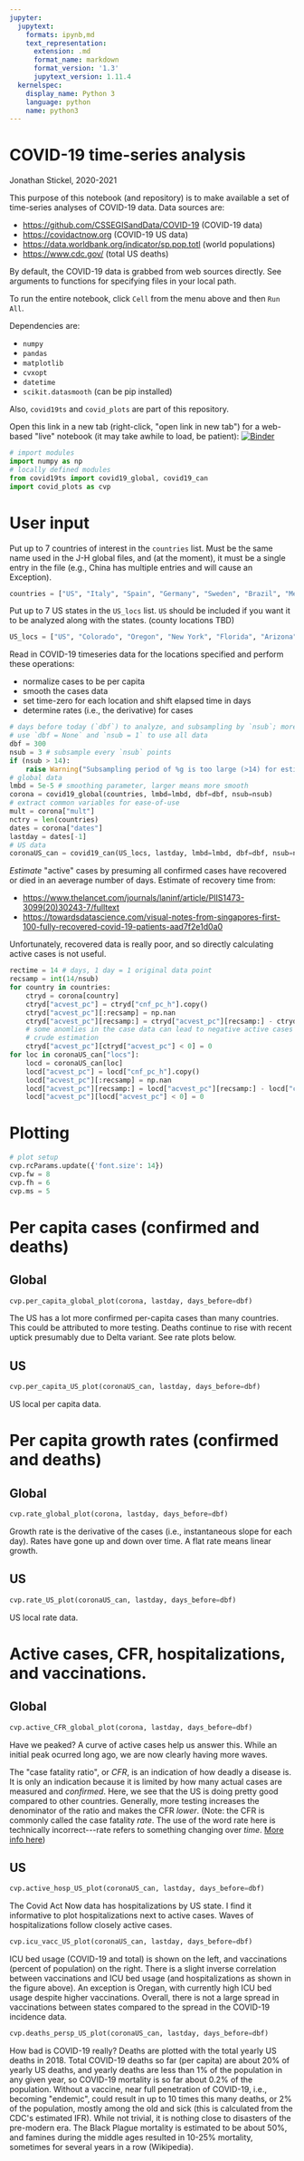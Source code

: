 ```yaml
---
jupyter:
  jupytext:
    formats: ipynb,md
    text_representation:
      extension: .md
      format_name: markdown
      format_version: '1.3'
      jupytext_version: 1.11.4
  kernelspec:
    display_name: Python 3
    language: python
    name: python3
---
```


# COVID-19 time-series analysis

Jonathan Stickel, 2020-2021

This purpose of this notebook (and repository) is to make available a set of time-series
analyses of COVID-19 data. Data sources are:

- https://github.com/CSSEGISandData/COVID-19 (COVID-19 data)
- https://covidactnow.org (COVID-19 US data)
- https://data.worldbank.org/indicator/sp.pop.totl (world populations)
- https://www.cdc.gov/ (total US deaths)

By default, the COVID-19 data is grabbed from web sources directly. See arguments to functions for specifying files in your local path.

To run the entire notebook, click `Cell` from the menu above and then `Run All`.

Dependencies are:

- `numpy`
- `pandas`
- `matplotlib`
- `cvxopt`
- `datetime`
- `scikit.datasmooth` (can be pip installed)

Also, `covid19ts` and `covid_plots` are part of this repository.

Open this link in a new tab (right-click, "open link in new tab") for a web-based "live" notebook (it may take awhile to load, be patient):
[![Binder](https://mybinder.org/badge_logo.svg)](https://mybinder.org/v2/gh/jjstickel/covid-19_ts_analysis.git/master?filepath=analyze_covid_time_series_notebook.md)


```python
# import modules
import numpy as np
# locally defined modules
from covid19ts import covid19_global, covid19_can
import covid_plots as cvp
```

# User input

Put up to 7 countries of interest in the `countries` list. Must be the same name used in the J-H global files, and (at the moment), it must be a single entry in the file (e.g., China has multiple entries and will cause an Exception). 

```python
countries = ["US", "Italy", "Spain", "Germany", "Sweden", "Brazil", "Mexico"]
```

Put up to 7 US states in the `US_locs` list. `US` should be included if you want it to be analyzed along with the states. (county locations TBD)

```python
US_locs = ["US", "Colorado", "Oregon", "New York", "Florida", "Arizona", "South Dakota"]
```

Read in COVID-19 timeseries data for the locations specified and perform these operations:
- normalize cases to be per capita
- smooth the cases data
- set time-zero for each location and shift elapsed time in days
- determine rates (i.e., the derivative) for cases

```python
# days before today (`dbf`) to analyze, and subsampling by `nsub`; more data takes a little more processing time;
# use `dbf = None` and `nsub = 1` to use all data
dbf = 300 
nsub = 3 # subsample every `nsub` points
if (nsub > 14):
    raise Warning("Subsampling period of %g is too large (>14) for estimating active cases" % nsub)
# global data
lmbd = 5e-5 # smoothing parameter, larger means more smooth
corona = covid19_global(countries, lmbd=lmbd, dbf=dbf, nsub=nsub)
# extract common variables for ease-of-use
mult = corona["mult"]
nctry = len(countries)
dates = corona["dates"]
lastday = dates[-1]
# US data
coronaUS_can = covid19_can(US_locs, lastday, lmbd=lmbd, dbf=dbf, nsub=nsub)
```

*Estimate* "active" cases by presuming all confirmed cases have recovered or died in an aeverage number of days. Estimate of recovery time from:
- https://www.thelancet.com/journals/laninf/article/PIIS1473-3099(20)30243-7/fulltext
- https://towardsdatascience.com/visual-notes-from-singapores-first-100-fully-recovered-covid-19-patients-aad7f2e1d0a0

Unfortunately, recovered data is really poor, and so directly calculating active cases is not useful.

```python
rectime = 14 # days, 1 day = 1 original data point
recsamp = int(14/nsub)
for country in countries:
    ctryd = corona[country]
    ctryd["acvest_pc"] = ctryd["cnf_pc_h"].copy()
    ctryd["acvest_pc"][:recsamp] = np.nan
    ctryd["acvest_pc"][recsamp:] = ctryd["acvest_pc"][recsamp:] - ctryd["cnf_pc"][:-recsamp]
    # some anomlies in the case data can lead to negative active cases for this
    # crude estimation
    ctryd["acvest_pc"][ctryd["acvest_pc"] < 0] = 0
for loc in coronaUS_can["locs"]:
    locd = coronaUS_can[loc]
    locd["acvest_pc"] = locd["cnf_pc_h"].copy()
    locd["acvest_pc"][:recsamp] = np.nan
    locd["acvest_pc"][recsamp:] = locd["acvest_pc"][recsamp:] - locd["cnf_pc"][:-recsamp]
    locd["acvest_pc"][locd["acvest_pc"] < 0] = 0
```

# Plotting

```python
# plot setup
cvp.rcParams.update({'font.size': 14})
cvp.fw = 8
cvp.fh = 6
cvp.ms = 5
```

# Per capita cases (confirmed and deaths)


## Global

```python
cvp.per_capita_global_plot(corona, lastday, days_before=dbf)
```

The US has a lot more confirmed per-capita cases than many countries. This could be attributed to more testing. Deaths continue to rise with recent uptick presumably due to Delta variant. See rate plots below.


## US

```python
cvp.per_capita_US_plot(coronaUS_can, lastday, days_before=dbf)
```

US local per capita data. 


# Per capita growth rates (confirmed and deaths)


## Global

```python
cvp.rate_global_plot(corona, lastday, days_before=dbf)
```

Growth rate is the derivative of the cases (i.e., instantaneous slope for each day). Rates have gone up and down over time. A flat rate means linear growth.


## US

```python
cvp.rate_US_plot(coronaUS_can, lastday, days_before=dbf)
```

US local rate data. 


# Active cases, CFR, hospitalizations, and vaccinations. 


## Global

```python
cvp.active_CFR_global_plot(corona, lastday, days_before=dbf)
```

Have we peaked? A curve of active cases help us answer this. While an initial peak ocurred long ago, we are now clearly having more waves.

The "case fatality ratio", or *CFR*, is an indication of how deadly a disease is. It is only an indication because it is limited by how many actual cases are measured and *confirmed*. Here, we see that the US is doing pretty good compared to other countries. Generally, more testing increases the denominator of the ratio and makes the CFR *lower*. (Note: the CFR is commonly called the case fatality *rate*. The use of the word rate here is technically incorrect---rate refers to something changing over *time*. [More info here](https://ourworldindata.org/coronavirus?fbclid=IwAR3zOvtt7gqkhitoHJ_lXDr3eDeE_JPtfukpOkY94PSaBm_hmrMvWCXWFpg#what-do-we-know-about-the-risk-of-dying-from-covid-19))


## US

```python
cvp.active_hosp_US_plot(coronaUS_can, lastday, days_before=dbf)
```

The Covid Act Now data has hospitalizations by US state. I find it informative to plot hospitalizations next to active cases. Waves of hospitalizations follow closely active cases.

```python
cvp.icu_vacc_US_plot(coronaUS_can, lastday, days_before=dbf)
```

ICU bed usage (COVID-19 and total) is shown on the left, and vaccinations (percent of population) on the right. There is a slight inverse correlation between vaccinations and ICU bed usage (and hospitalizations as shown in the figure above). An exception is Oregan, with currently high ICU bed usage despite higher vaccinations. Overall, there is not a large spread in vaccinations between states compared to the spread in the COVID-19 incidence data.

```python
cvp.deaths_persp_US_plot(coronaUS_can, lastday, days_before=dbf)
```

How bad is COVID-19 really? Deaths are plotted with the total yearly US deaths in 2018. Total COVID-19 deaths so far (per capita) are about 20% of yearly US deaths, and yearly deaths are less than 1% of the population in any given year, so COVID-19 mortality is so far about 0.2% of the population. Without a vaccine, near full penetration of COVID-19, i.e., becoming "endemic", could result in up to 10 times this many deaths, or 2% of the population, mostly among the old and sick (this is calculated from the CDC's estimated IFR). While not trivial, it is nothing close to disasters of the pre-modern era. The Black Plague mortality is estimated to be about 50%, and famines during the middle ages resulted in 10-25% mortality, sometimes for several years in a row (Wikipedia).
